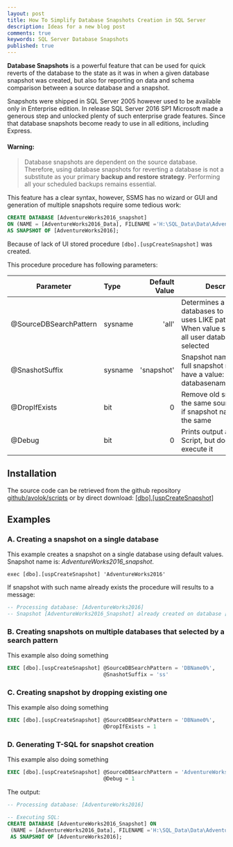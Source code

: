 ```yaml
---
layout: post
title: How To Simplify Database Snapshots Creation in SQL Server
description: Ideas for a new blog post
comments: true
keywords: SQL Server Database Snapshots
published: true
---
```


**Database Snapshots** is a powerful feature that can be used for quick reverts of the database to the state as it was in when a given database snapshot was created, but also for reporting on data and schema comparison between a source database and a snapshot.

Snapshots were shipped in SQL Server 2005 however used to be available only in Enterprise edition. In release SQL Server 2016 SP1 Microsoft made a generous step and unlocked plenty of such enterprise grade features. Since that database snapshots become ready to use in all editions, including Express.  

#### Warning:

> Database snapshots are dependent on the source database. Therefore, using database snapshots for reverting a database is not a substitute as your primary **backup and restore strategy**. Performing all your scheduled backups remains essential.

This feature has a clear syntax, however, SSMS has no wizard or GUI and generation of multiple snapshots require some tedious work:

```sql
CREATE DATABASE [AdventureWorks2016_snapshot] 
ON (NAME = [AdventureWorks2016_Data], FILENAME ='H:\SQL_Data\Data\AdventureWorks2016_Data.mdf.snapshot')
AS SNAPSHOT OF [AdventureWorks2016];
```



Because of lack of UI stored procedure `[dbo].[uspCreateSnapshot]` was created. 

This procedure procedure has following parameters:

| Parameter               | Type    | Default Value | Description      |
| ----------------------- |:--------| -------------:| ---------------- |
| @SourceDBSearchPattern  | sysname | 'all'         | Determines a list of databases to process, it uses LIKE pattern seach. When value set to All then all user databases selected                 | 
| @SnashotSuffix          | sysname | 'snapshot'    | Snapshot name suffix, the full snapshot name will have a value: databasename_suffixname                 |
| @DropIfExists           | bit     | 0             | Remove old snapshot on the same source database if  snapshot name is also the same                 |
| @Debug                  | bit     | 0             |  Prints output as SQL Script, but does not execute it                |

## Installation

The source code can be retrieved from the github repository [github/avolok/scripts](https://github.com/avolok/scripts/tree/master/DBA) or by direct download: [[dbo].[uspCreateSnapshot]](https://raw.githubusercontent.com/avolok/scripts/master/DBA/uspCreateSnapshot.sql)



## Examples

### A.	Creating a snapshot on a single database

This example creates a snapshot on a single database using default values. Snapshot name is: *AdventureWorks2016_snapshot*. 

    exec [dbo].[uspCreateSnapshot] 'AdventureWorks2016'

If snapshot with such name already exists the procedure will results to a message:

```sql
-- Processing database: [AdventureWorks2016]
-- Snapshot [AdventureWorks2016_Snapshot] already created on database [AdventureWorks2016], nothing more to do
```

### B.	Creating snapshots on multiple databases that selected by a search pattern 
This example also doing something

```sql
EXEC [dbo].[uspCreateSnapshot] @SourceDBSearchPattern = 'DBName0%', 
                               @SnashotSuffix = 'ss'                
```

### C.	Creating snapshot by dropping existing one
This example also doing something

```sql
EXEC [dbo].[uspCreateSnapshot] @SourceDBSearchPattern = 'DBName0%',           
                               @DropIfExists = 1                    
```

### D.	Generating T-SQL for snapshot creation
This example also doing something

```sql
EXEC [dbo].[uspCreateSnapshot] @SourceDBSearchPattern = 'AdventureWorks2016',
                               @Debug = 1                                
```

The output:

```sql
-- Processing database: [AdventureWorks2016]

-- Executing SQL:
CREATE DATABASE [AdventureWorks2016_Snapshot] ON
 (NAME = [AdventureWorks2016_Data], FILENAME ='H:\SQL_Data\Data\AdventureWorks2016_Data.mdf.Snapshot')
 AS SNAPSHOT OF [AdventureWorks2016];	
```


